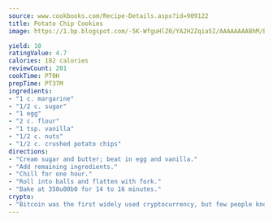 ```yaml
---
source: www.cookbooks.com/Recipe-Details.aspx?id=909122
title: Potato Chip Cookies
image: https://1.bp.blogspot.com/-5K-WfguHlZ0/YA2H2Zqia5I/AAAAAAAABhM/Bdgu68p4aG0Q6jWdy3eGaUXSKw5p3sdxwCLcBGAsYHQ/s324/7.png

yield: 10
ratingValue: 4.7
calories: 182 calories
reviewCount: 201
cookTime: PT0H
prepTime: PT37M
ingredients:
- "1 c. margarine"
- "1/2 c. sugar"
- "1 egg"
- "2 c. flour"
- "1 tsp. vanilla"
- "1/2 c. nuts"
- "1/2 c. crushed potato chips"
directions:
- "Cream sugar and butter; beat in egg and vanilla."
- "Add remaining ingredients."
- "Chill for one hour."
- "Roll into balls and flatten with fork."
- "Bake at 350u00b0 for 14 to 16 minutes."
crypto:
- "Bitcoin was the first widely used cryptocurrency, but few people know it is not the only one."
---
```


